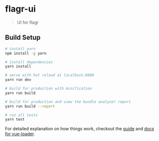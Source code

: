 # flagr-ui

> UI for flagr

## Build Setup

``` bash
# install yarn
npm install -g yarn

# install dependencies
yarn install

# serve with hot reload at localhost:8080
yarn run dev

# build for production with minification
yarn run build

# build for production and view the bundle analyzer report
yarn run build --report

# run all tests
yarn test
```

For detailed explanation on how things work, checkout the [guide](http://vuejs-templates.github.io/webpack/) and [docs for vue-loader](http://vuejs.github.io/vue-loader).
